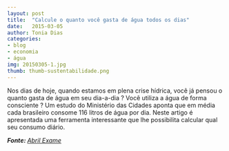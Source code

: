 ```yaml
---
layout: post
title:  "Calcule o quanto você gasta de água todos os dias"
date:   2015-03-05 
author: Tonia Dias
categories: 
- blog
- economia
- água
img: 20150305-1.jpg
thumb: thumb-sustentabilidade.png
---
```


Nos dias de hoje, quando estamos em plena crise hídrica, você já pensou o quanto gasta de água em seu dia-a-dia ? Você utiliza a água de forma consciente ? <!--more-->
Um estudo do Ministério das Cidades aponta que em média cada brasileiro consome 116 litros de água por dia. Neste artigo é apresentada uma ferramenta interessante que lhe possibilita calcular qual seu consumo diário.

<i><b>Fonte: </b><a href="http://exame.abril.com.br/brasil/noticias/calcule-o-quanto-voce-consome-de-agua-diariamente">Abril Exame</a></i>